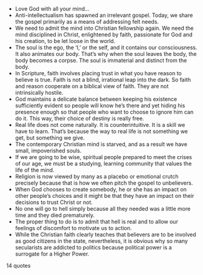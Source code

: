  - Love God with all your mind...
 - Anti-intellectualism has spawned an irrelevant gospel. Today, we share the gospel primarily as a means of addressing felt needs.
 - We need to admit the mind into Christian fellowship again. We need the mind disciplined in Christ, enlightened by faith, passionate for God and his creation, to be let loose in the world.
 - The soul is the ego, the ‘I,’ or the self, and it contains our consciousness. It also animates our body. That’s why when the soul leaves the body, the body becomes a corpse. The soul is immaterial and distinct from the body.
 - In Scripture, faith involves placing trust in what you have reason to believe is true. Faith is not a blind, irrational leap into the dark. So faith and reason cooperate on a biblical view of faith. They are not intrinsically hostile.
 - God maintains a delicate balance between keeping his existence sufficiently evident so people will know he’s there and yet hiding his presence enough so that people who want to choose to ignore him can do it. This way, their choice of destiny is really free.
 - Real life does not come naturally. It is counterintuitive. It is a skill we have to learn. That’s because the way to real life is not something we get, but something we give.
 - The contemporary Christian mind is starved, and as a result we have small, impoverished souls.
 - If we are going to be wise, spiritual people prepared to meet the crises of our age, we must be a studying, learning community that values the life of the mind.
 - Religion is now viewed by many as a placebo or emotional crutch precisely because that is how we often pitch the gospel to unbelievers.
 - When God chooses to create somebody, he or she has an impact on other people’s choices and it might be that they have an impact on their decisions to trust Christ or not.
 - No one will go to hell simply because all they needed was a little more time and they died prematurely.
 - The proper thing to do is to admit that hell is real and to allow our feelings of discomfort to motivate us to action.
 - While the Christian faith clearly teaches that believers are to be involved as good citizens in the state, nevertheless, it is obvious why so many secularists are addicted to politics because political power is a surrogate for a Higher Power.

14 quotes